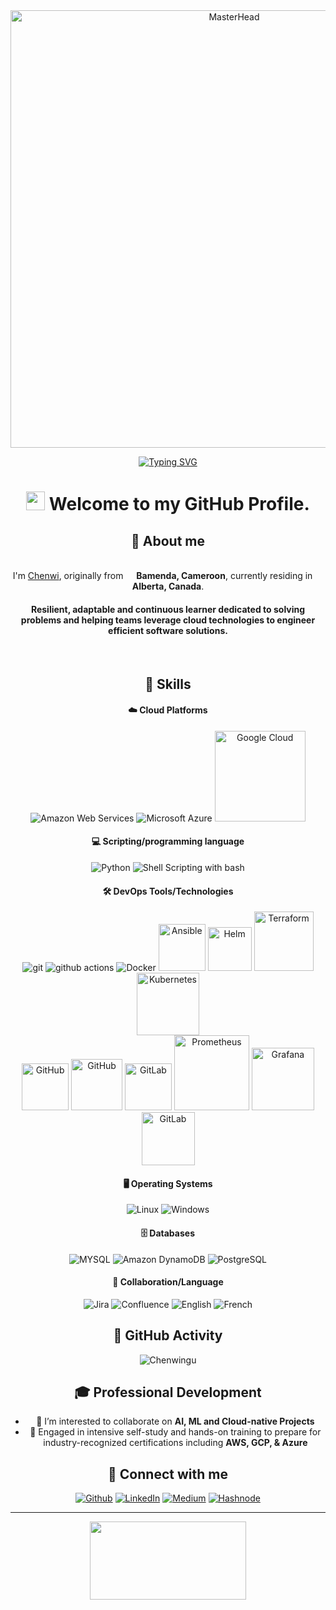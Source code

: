 <div align="center">
<!-- Header Section -->
  <a href="https://github.com/Chenwingu">
    <img src="https://github.com/Chenwingu/front_end/blob/master/ctech247_banner.gif" alt="MasterHead" width="700">
  </a>
 
[![Typing SVG](https://readme-typing-svg.demolab.com?font=Josefin+Sans&size=30&duration=1500&pause=500&color=59C8BB&width=400&lines&height=50&lines=Hello,+Nice+to+Meet+you...%F0%9F%98%83;I+am+CHENWI+NGU;Cloud+DevOps+Enthusiast)](https://git.io/typing-svg)

<h1><img src="https://emojis.slackmojis.com/emojis/images/1531849430/4246/blob-sunglasses.gif?1531849430" width="30"/> Welcome to my GitHub Profile.</h1>

## 👤 About me

<p> </br> I'm <a href="https://www.linkedin.com/in/chenwingu/" target="_blank" rel="noreferrer">Chenwi</a>, originally from <img src="https://github.com/Chenwingu/front_end/blob/master/cmr.png" width="13"/> <b>Bamenda, Cameroon</b>, currently residing in <img src="https://github.com/Chenwingu/front_end/blob/master/can.png" width="13"/> <b>Alberta, Canada</b>. </p>

#### Resilient, adaptable and continuous learner dedicated to solving problems and helping teams leverage cloud technologies to engineer efficient software solutions.

&nbsp; &nbsp;
&nbsp; &nbsp;

<!-- Skills Section -->

 ## 💪 Skills

<!-- Cloud Platforms -->
#### ☁️ Cloud Platforms
<p>
  <img alt="Amazon Web Services" src="https://img.shields.io/badge/Amazon_Web_services-FF9900?style=for-the-badge&logo=amazonaws&logoColor=white" />
  <img alt="Microsoft Azure" src="https://img.shields.io/badge/microsoft%20azure-0089D6?style=for-the-badge&logo=microsoft-azure&logoColor=white" />
  <img alt="Google Cloud" src="https://img.shields.io/badge/-Google_Cloud-1a73e8?style=flat-square&logo=google-cloud&logoColor=white" width="145"/>
</p>

<!-- Scripting Section -->
#### 💻 Scripting/programming language
<p>
  <img alt="Python" src="https://img.shields.io/badge/Python-FFD43B?style=for-the-badge&logo=python&logoColor=blue" />
  <img alt="Shell Scripting with bash" src="https://img.shields.io/badge/Shell_Scripting_with_bash-121011?style=for-the-badge&logo=gnu-bash&logoColor=white" />
</p>

<!-- DevOps Tools/Technologies Section -->
#### 🛠 DevOps Tools/Technologies
<p>
 <img alt="git" src="https://img.shields.io/badge/-Git-F05032?style=flat-square&logo=git&logoColor=white" /> 
 <img alt="github actions" src="https://img.shields.io/badge/-Github_Actions-2088FF?style=flat-square&logo=github-actions&logoColor=white" />
 <img alt="Docker" src="https://img.shields.io/badge/-Docker-46a2f1?style=flat-square&logo=docker&logoColor=white" />
 <img alt="Ansible" src="https://img.shields.io/badge/Ansible-000000?style=for-the-badge&logo=ansible&logoColor=white" width="75"/>
 <img alt="Helm" src="https://img.shields.io/badge/Helm-0F1689?style=for-the-badge&logo=Helm&labelColor=0F1689" width="70"/> 
 <img alt="Terraform" src="https://img.shields.io/badge/Terraform-7B42BC?style=for-the-badge&logo=terraform&logoColor=white" width="95"/> 
 <img alt="Kubernetes" src="https://img.shields.io/badge/kubernetes-326ce5.svg?&style=for-the-badge&logo=kubernetes&logoColor=white" width="100"/> <br>
 <img alt="GitHub" src="https://img.shields.io/badge/GitHub-100000?style=for-the-badge&logo=github&logoColor=white" width="75"/>
 <img alt="GitHub" src="https://img.shields.io/badge/Argo%20CD-1e0b3e?style=for-the-badge&logo=argo&logoColor=#d16044" width="82"/> 
 <img alt="GitLab" src="https://img.shields.io/badge/GitLab-330F63?style=for-the-badge&logo=gitlab&logoColor=white" width="75"/>
 <img alt="Prometheus" src="https://img.shields.io/badge/Prometheus-000000?style=for-the-badge&logo=prometheus&labelColor=000000" width="120"/>
 <img alt="Grafana" src="https://img.shields.io/badge/Grafana-F2F4F9?style=for-the-badge&logo=grafana&logoColor=orange&labelColor=F2F4F9" width="100"/> 
 <img alt="GitLab" src="https://img.shields.io/badge/Jenkins-D24939?style=for-the-badge&logo=Jenkins&logoColor=white" width="85"/>
</p>

<!-- Operating System -->
#### 🖥️ Operating Systems
<p>
  <img alt="Linux" src="https://img.shields.io/badge/Linux-FCC624?style=for-the-badge&logo=linux&logoColor=black" />
  <img alt="Windows" src="https://img.shields.io/badge/Windows-0078D6?style=for-the-badge&logo=windows&logoColor=white" />
</p>

<!-- Database -->
#### 🗄️ Databases
<p>
  <img alt="MYSQL" src="https://img.shields.io/badge/MySQL-005C84?style=for-the-badge&logo=mysql&logoColor=white" />
  <img alt="Amazon DynamoDB" src="https://img.shields.io/badge/Amazon%20DynamoDB-4053D6?style=for-the-badge&logo=Amazon%20DynamoDB&logoColor=white" />
  <img alt="PostgreSQL" src="https://img.shields.io/badge/PostgreSQL-316192?style=for-the-badge&logo=postgresql&logoColor=white" />
</p>

<!-- Documentation Section -->
#### 👥 Collaboration/Language
<p>
  <img alt="Jira" src="https://img.shields.io/badge/Jira-0052CC?style=for-the-badge&logo=Jira&logoColor=white" />
  <img alt="Confluence" src="https://img.shields.io/badge/Confluence-0052CC?style=for-the-badge&logo=Confluence&logoColor=white" />
  <img alt="English" src="https://img.shields.io/badge/English-000080?style=for-the-badge&logoColor=white" />
  <img alt="French" src="https://img.shields.io/badge/French-FF6666?style=for-the-badge&logoColor=white" />
</p>

<!-- Stats and GitHub activity -->
## 🏃 GitHub Activity
<p align="center"> <img src="https://komarev.com/ghpvc/?username=Chenwingu&label=Profile%20views&color=0e75b6&style=flat" alt="Chenwingu" /> </p>

<!-- Professional Development -->
## 🎓 Professional Development

- 👯 I’m interested to collaborate on **AI, ML and Cloud-native Projects**
- 🌱 Engaged in intensive self-study and hands-on training to prepare for industry-recognized certifications including **AWS, GCP, & Azure**

<!-- Contact Section -->
## 🔗 Connect with me
<p><a href="https://github.com/Chenwingu" target="_blank"><img alt="Github" src="https://img.shields.io/badge/GitHub-%2312100E.svg?&style=for-the-badge&logo=Github&logoColor=white" /></a> <a href="https://linkedin.com/in/chenwingu" target="_blank"><img alt="LinkedIn" src="https://img.shields.io/badge/LinkedIn-0077B5?style=for-the-badge&logo=linkedin&logoColor=white" /></a> <a href="https://medium.com/@chenwingu" target="_blank"><img alt="Medium" src="https://img.shields.io/badge/Medium-8B00FF?style=for-the-badge&logo=medium&logoColor=white" /></a> <a href="https://chenwingu.hashnode.dev" target="_blank"><img alt="Hashnode" src="https://img.shields.io/badge/Hashnode-4B0082?style=for-the-badge&logo=hashnode&logoColor=white" /> 
</p>

---------
<p align="center"><img height="125" width="250" src="https://github.com/Chenwingu/Chenwingu/blob/main/AI_Dev.gif" /> </p>

</div>
